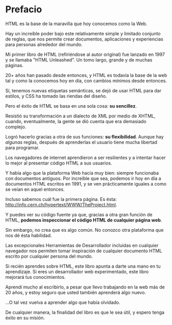 # Prefacio

HTML es la base de la maravilla que hoy conocemos como la Web.

Hay un increíble poder bajo este relativamente simple y limitado conjunto de reglas, que nos permite crear documentos, aplicaciones y experiencias para personas alrededor del mundo.

Mi primer libro de HTML (refiriéndose al autor original) fue lanzado en 1997 y se llamaba "HTML Unleashed". Un tomo largo, grande y de muchas páginas.

20+ años han pasado desde entonces, y HTML es todavía la base de la web tal y como la conocemos hoy en día, con cambios mínimos desde entonces.

Sí, tenemos nuevas etiquetas semánticas, se dejó de usar HTML para dar estilos, y CSS ha tomado las riendas del diseño.

Pero el éxito de HTML se basa en una sola cosa: **su sencillez**.

Resistió su transformación a un dialecto de XML por medio de XHTML, cuando, eventualmente, la gente se dió cuenta que era demasiado complejo.

Logró hacerlo gracias a otra de sus funciones: **su flexibilidad**. Aunque hay *algunas* reglas, después de aprenderlas el usuario tiene mucha libertad para programar.

Los navegadores de internet aprendieron a ser resilientes y a intentar hacer lo mejor al presentar código HTML a sus usuarios.

Y había algo que la plataforma Web hacía muy bien: siempre funcionaba con documentos antiguos. Por increíble que sea, podemos ir hoy en día a documentos HTML escritos en 1991, y se ven prácticamente iguales a como se veían en aquel entonces.

Incluso sabemos cuál fue la primera página. Es ésta: http://info.cern.ch/hypertext/WWW/TheProject.html.

Y puedes ver su código fuente ya que, gracias a otra gran función de HTML, **podemos inspeccionar el código HTML de cualquier página web**.

Sin embargo, no crea que es algo común. No conozco otra plataforma que nos dé ésta habilidad.

Las excepcionales Herramientas de Desarrollador incluidas en cualquier navegador nos permiten tomar inspiración de cualquier documento HTML escrito por cualquier persona del mundo.

Si recién aprendes sobre HTML, este libro apunta a darte una mano en tu aprendizaje. Si eres un desarrollador web experimentado, este libro mejorará tus conocimientos.

Aprendí mucho al escribirlo, a pesar que llevo trabajando en la web más de 20 años, y estoy seguro que usted también aprenderá algo nuevo.

...O tal vez vuelva a aprender algo que había olvidado.

De cualquier manera, la finalidad del libro es que le sea útil, y espero tenga éxito en su misión.
